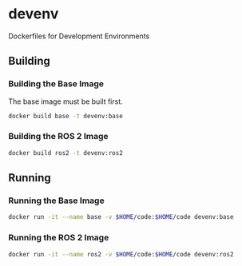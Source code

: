 # devenv

Dockerfiles for Development Environments

## Building

### Building the Base Image

The base image must be built first.

```bash
docker build base -t devenv:base
```

### Building the ROS 2 Image

```bash
docker build ros2 -t devenv:ros2
```

## Running

### Running the Base Image

```bash
docker run -it --name base -v $HOME/code:$HOME/code devenv:base
```

### Running the ROS 2 Image

```bash
docker run -it --name ros2 -v $HOME/code:$HOME/code devenv:ros2
```
